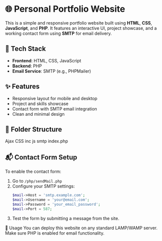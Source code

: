 # 🌐 Personal Portfolio Website

This is a simple and responsive portfolio website built using **HTML**, **CSS**, **JavaScript**, and **PHP**. It features an interactive UI, project showcase, and a working contact form using **SMTP** for email delivery.

## 🚀 Tech Stack

- **Frontend**: HTML, CSS, JavaScript  
- **Backend**: PHP  
- **Email Service**: SMTP (e.g., PHPMailer)

## ✨ Features

- Responsive layout for mobile and desktop  
- Project and skills showcase  
- Contact form with SMTP email integration  
- Clean and minimal design

## 📁 Folder Structure

Ajax
CSS
inc
js
smtp
index.php


## 📬 Contact Form Setup

To enable the contact form:
1. Go to `/php/sendMail.php`
2. Configure your SMTP settings:
   ```php
   $mail->Host = 'smtp.example.com';
   $mail->Username = 'your@email.com';
   $mail->Password = 'your_email_password';
   $mail->Port = 587;
3. Test the form by submitting a message from the site.

📌 Usage
You can deploy this website on any standard LAMP/WAMP server. Make sure PHP is enabled for email functionality.
